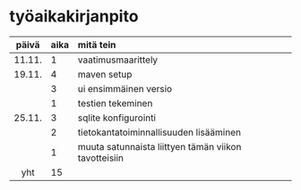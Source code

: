# työaikakirjanpito

| päivä  | aika | mitä tein                                            |
| :----: | :--- | :--------------------------------------------------- |
| 11.11. | 1    | vaatimusmaarittely                                   |
| 19.11. | 4    | maven setup                                          |
|        | 3    | ui ensimmäinen versio                                |
|        | 1    | testien tekeminen                                    |
| 25.11. | 3    | sqlite konfigurointi                                 |
|        | 2    | tietokantatoiminnallisuuden lisääminen               |
|        | 1    | muuta satunnaista liittyen tämän viikon tavotteisiin |
|  yht   | 15   |                                                      |
